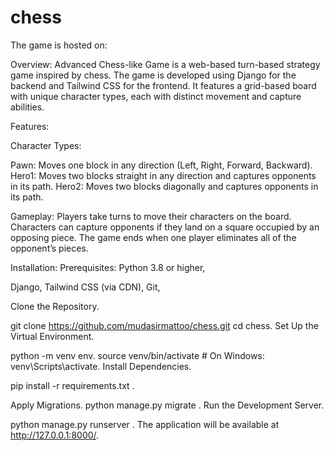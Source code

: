 # chess
The game is hosted on: 







Overview:
Advanced Chess-like Game is a web-based turn-based strategy game inspired by chess. The game is developed using Django for the backend and Tailwind CSS for the frontend. It features a grid-based board with unique character types, each with distinct movement and capture abilities.

Features:

Character Types:

Pawn: Moves one block in any direction (Left, Right, Forward, Backward).
Hero1: Moves two blocks straight in any direction and captures opponents in its path.
Hero2: Moves two blocks diagonally and captures opponents in its path.

Gameplay:
Players take turns to move their characters on the board.
Characters can capture opponents if they land on a square occupied by an opposing piece.
The game ends when one player eliminates all of the opponent’s pieces.


Installation:
Prerequisites:
Python 3.8 or higher,

Django,
Tailwind CSS (via CDN),
Git,

Clone the Repository.

git clone https://github.com/mudasirmattoo/chess.git
cd chess.
Set Up the Virtual Environment.


python -m venv env.
source venv/bin/activate  # On Windows: venv\Scripts\activate.
Install Dependencies.

pip install -r requirements.txt .


Apply Migrations.
python manage.py migrate .
Run the Development Server.

python manage.py runserver  .
The application will be available at http://127.0.0.1:8000/.
